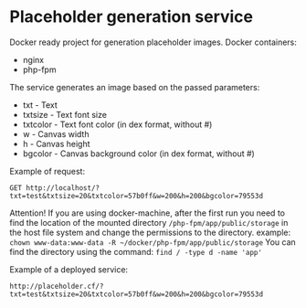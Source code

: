 # Placeholder generation service

Docker ready project for generation placeholder images.
Docker containers:
- nginx
- php-fpm

The service generates an image based on the passed parameters:
- txt - Text
- txtsize - Text font size
- txtcolor - Text font color (in dex format, without #)
- w - Canvas width
- h - Canvas height
- bgcolor - Canvas background color (in dex format, without #)

Example of request:
```
GET http://localhost/?txt=test&txtsize=20&txtcolor=57b0ff&w=200&h=200&bgcolor=79553d
```

Attention!
If you are using docker-machine, after the first run you need to find the location of the mounted directory
```/php-fpm/app/public/storage```
in the host file system and change the permissions to the directory.
example:
```chown www-data:www-data -R ~/docker/php-fpm/app/public/storage```
You can find the directory using the command:
```find / -type d -name 'app'```

Example of a deployed service:
```
http://placeholder.cf/?txt=test&txtsize=20&txtcolor=57b0ff&w=200&h=200&bgcolor=79553d
```